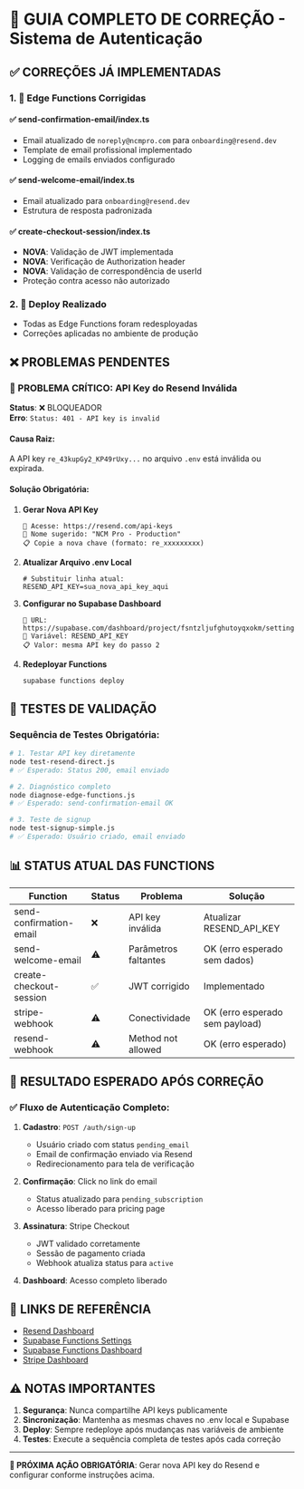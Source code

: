 # 🚀 GUIA COMPLETO DE CORREÇÃO - Sistema de Autenticação

## ✅ CORREÇÕES JÁ IMPLEMENTADAS

### 1. 🔧 Edge Functions Corrigidas

#### ✅ send-confirmation-email/index.ts
- Email atualizado de `noreply@ncmpro.com` para `onboarding@resend.dev`
- Template de email profissional implementado
- Logging de emails enviados configurado

#### ✅ send-welcome-email/index.ts  
- Email atualizado para `onboarding@resend.dev`
- Estrutura de resposta padronizada

#### ✅ create-checkout-session/index.ts
- **NOVA**: Validação de JWT implementada
- **NOVA**: Verificação de Authorization header
- **NOVA**: Validação de correspondência de userId
- Proteção contra acesso não autorizado

### 2. 🚀 Deploy Realizado
- Todas as Edge Functions foram redesployadas
- Correções aplicadas no ambiente de produção

## ❌ PROBLEMAS PENDENTES

### 🔑 PROBLEMA CRÍTICO: API Key do Resend Inválida

**Status**: ❌ BLOQUEADOR  
**Erro**: `Status: 401 - API key is invalid`

#### Causa Raiz:
A API key `re_43kupGy2_KP49rUxy...` no arquivo `.env` está inválida ou expirada.

#### Solução Obrigatória:

1. **Gerar Nova API Key**
   ```
   🔗 Acesse: https://resend.com/api-keys
   📝 Nome sugerido: "NCM Pro - Production"
   📋 Copie a nova chave (formato: re_xxxxxxxxx)
   ```

2. **Atualizar Arquivo .env Local**
   ```env
   # Substituir linha atual:
   RESEND_API_KEY=sua_nova_api_key_aqui
   ```

3. **Configurar no Supabase Dashboard**
   ```
   🔗 URL: https://supabase.com/dashboard/project/fsntzljufghutoyqxokm/settings/functions
   📝 Variável: RESEND_API_KEY
   📋 Valor: mesma API key do passo 2
   ```

4. **Redeployar Functions**
   ```bash
   supabase functions deploy
   ```

## 🧪 TESTES DE VALIDAÇÃO

### Sequência de Testes Obrigatória:

```bash
# 1. Testar API key diretamente
node test-resend-direct.js
# ✅ Esperado: Status 200, email enviado

# 2. Diagnóstico completo
node diagnose-edge-functions.js  
# ✅ Esperado: send-confirmation-email OK

# 3. Teste de signup
node test-signup-simple.js
# ✅ Esperado: Usuário criado, email enviado
```

## 📊 STATUS ATUAL DAS FUNCTIONS

| Function | Status | Problema | Solução |
|----------|--------|----------|----------|
| send-confirmation-email | ❌ | API key inválida | Atualizar RESEND_API_KEY |
| send-welcome-email | ⚠️ | Parâmetros faltantes | OK (erro esperado sem dados) |
| create-checkout-session | ✅ | JWT corrigido | Implementado |
| stripe-webhook | ⚠️ | Conectividade | OK (erro esperado sem payload) |
| resend-webhook | ⚠️ | Method not allowed | OK (erro esperado) |

## 🎯 RESULTADO ESPERADO APÓS CORREÇÃO

### ✅ Fluxo de Autenticação Completo:

1. **Cadastro**: `POST /auth/sign-up`
   - Usuário criado com status `pending_email`
   - Email de confirmação enviado via Resend
   - Redirecionamento para tela de verificação

2. **Confirmação**: Click no link do email
   - Status atualizado para `pending_subscription`
   - Acesso liberado para pricing page

3. **Assinatura**: Stripe Checkout
   - JWT validado corretamente
   - Sessão de pagamento criada
   - Webhook atualiza status para `active`

4. **Dashboard**: Acesso completo liberado

## 🔗 LINKS DE REFERÊNCIA

- [Resend Dashboard](https://resend.com/dashboard)
- [Supabase Functions Settings](https://supabase.com/dashboard/project/fsntzljufghutoyqxokm/settings/functions)
- [Supabase Functions Dashboard](https://supabase.com/dashboard/project/fsntzljufghutoyqxokm/functions)
- [Stripe Dashboard](https://dashboard.stripe.com/)

## ⚠️ NOTAS IMPORTANTES

1. **Segurança**: Nunca compartilhe API keys publicamente
2. **Sincronização**: Mantenha as mesmas chaves no .env local e Supabase
3. **Deploy**: Sempre redeploye após mudanças nas variáveis de ambiente
4. **Testes**: Execute a sequência completa de testes após cada correção

---

**🎯 PRÓXIMA AÇÃO OBRIGATÓRIA**: Gerar nova API key do Resend e configurar conforme instruções acima.